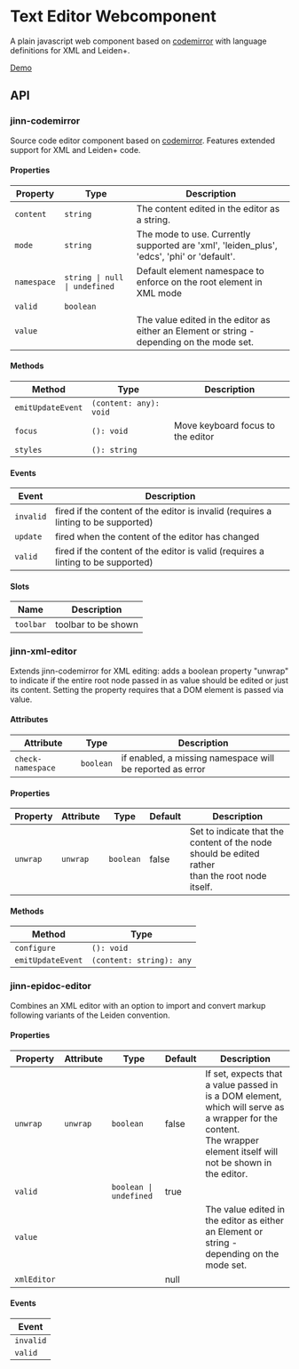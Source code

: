 # Text Editor Webcomponent

A plain javascript web component based on [codemirror](https://codemirror.net/) with language definitions for XML and Leiden+.

[Demo](https://jinnelements.github.io/jinn-codemirror/)

## API

### jinn-codemirror

Source code editor component based on [codemirror](https://codemirror.net/).
Features extended support for XML and Leiden+ code.

#### Properties

| Property    | Type                          | Description                                      |
|-------------|-------------------------------|--------------------------------------------------|
| `content`   | `string`                      | The content edited in the editor as a string.    |
| `mode`      | `string`                      | The mode to use. Currently supported are 'xml', 'leiden_plus', 'edcs', 'phi' or 'default'. |
| `namespace` | `string \| null \| undefined` | Default element namespace to enforce on the root element in<br />XML mode |
| `valid`     | `boolean`                     |                                                  |
| `value`     |                               | The value edited in the editor as either an Element or string -<br />depending on the mode set. |

#### Methods

| Method            | Type                   | Description                       |
|-------------------|------------------------|-----------------------------------|
| `emitUpdateEvent` | `(content: any): void` |                                   |
| `focus`           | `(): void`             | Move keyboard focus to the editor |
| `styles`          | `(): string`           |                                   |

#### Events

| Event     | Description                                      |
|-----------|--------------------------------------------------|
| `invalid` | fired if the content of the editor is invalid (requires a linting to be supported) |
| `update`  | fired when the content of the editor has changed |
| `valid`   | fired if the content of the editor is valid (requires a linting to be supported) |

#### Slots

| Name      | Description         |
|-----------|---------------------|
| `toolbar` | toolbar to be shown |

### jinn-xml-editor

Extends jinn-codemirror for XML editing: adds a boolean property "unwrap" to
indicate if the entire root node passed in as value should be edited or just its
content. Setting the property requires that a DOM element is passed via value.

#### Attributes

| Attribute         | Type      | Description                                      |
|-------------------|-----------|--------------------------------------------------|
| `check-namespace` | `boolean` | if enabled, a missing namespace will be reported as error |

#### Properties

| Property | Attribute | Type      | Default | Description                                      |
|----------|-----------|-----------|---------|--------------------------------------------------|
| `unwrap` | `unwrap`  | `boolean` | false   | Set to indicate that the content of the node should be edited rather<br />than the root node itself. |

#### Methods

| Method            | Type                     |
|-------------------|--------------------------|
| `configure`       | `(): void`               |
| `emitUpdateEvent` | `(content: string): any` |

### jinn-epidoc-editor

Combines an XML editor with an option to import and convert markup following variants of the Leiden convention.

#### Properties

| Property    | Attribute | Type                   | Default | Description                                      |
|-------------|-----------|------------------------|---------|--------------------------------------------------|
| `unwrap`    | `unwrap`  | `boolean`              | false   | If set, expects that a value passed in is a DOM element, which will serve as a wrapper for the content.<br />The wrapper element itself will not be shown in the editor. |
| `valid`     |           | `boolean \| undefined` | true    |                                                  |
| `value`     |           |                        |         | The value edited in the editor as either an Element or string -<br />depending on the mode set. |
| `xmlEditor` |           |                        | null    |                                                  |

#### Events

| Event     |
|-----------|
| `invalid` |
| `valid`   |
